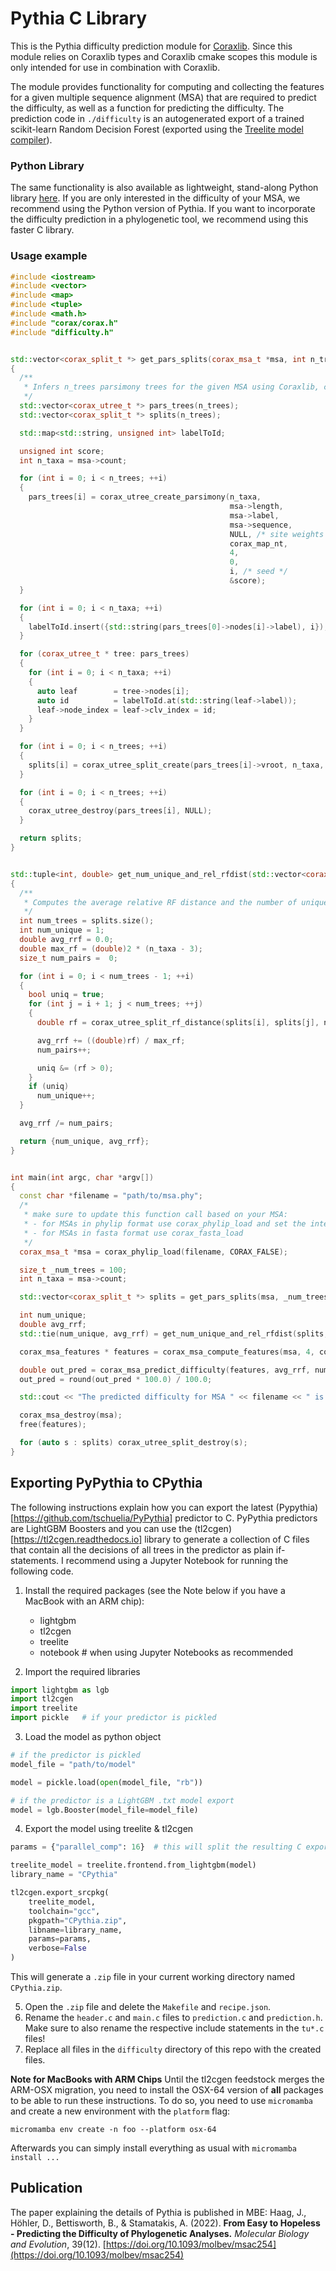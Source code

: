 # Pythia C Library
This is the Pythia difficulty prediction module for [Coraxlib](https://codeberg.org/Exelixis-Lab/coraxlib). 
Since this module relies on Coraxlib types and Coraxlib cmake scopes this module is only intended for use in combination with Coraxlib.

The module provides functionality for computing and collecting the features for a given multiple sequence alignment (MSA) that are required to predict the difficulty, as well as a function for predicting the difficulty. 
The prediction code in `./difficulty` is an autogenerated export of a trained scikit-learn Random Decision Forest (exported using the [Treelite model compiler](https://github.com/dmlc/treelite)). 

### Python Library
The same functionality is also available as lightweight, stand-along Python library [here](https://github.com/tschuelia/PyPythia).  If you are only interested in the difficulty of your MSA, we recommend using the Python version of Pythia. If you want to incorporate the difficulty prediction in a phylogenetic tool, we recommend using this faster C library.

### Usage example
```c++
#include <iostream>
#include <vector>
#include <map>
#include <tuple>
#include <math.h>
#include "corax/corax.h"
#include "difficulty.h"


std::vector<corax_split_t *> get_pars_splits(corax_msa_t *msa, int n_trees)
{
  /**
   * Infers n_trees parsimony trees for the given MSA using Coraxlib, creates and returns the splits.
   */
  std::vector<corax_utree_t *> pars_trees(n_trees);
  std::vector<corax_split_t *> splits(n_trees);

  std::map<std::string, unsigned int> labelToId;

  unsigned int score;
  int n_taxa = msa->count;

  for (int i = 0; i < n_trees; ++i)
  {
    pars_trees[i] = corax_utree_create_parsimony(n_taxa,
                                                 msa->length,
                                                 msa->label,
                                                 msa->sequence,
                                                 NULL, /* site weights */
                                                 corax_map_nt,
                                                 4,
                                                 0,
                                                 i, /* seed */
                                                 &score);
  }

  for (int i = 0; i < n_taxa; ++i)
  {
    labelToId.insert({std::string(pars_trees[0]->nodes[i]->label), i});
  }

  for (corax_utree_t * tree: pars_trees)
  {
    for (int i = 0; i < n_taxa; ++i)
    {
      auto leaf        = tree->nodes[i];
      auto id          = labelToId.at(std::string(leaf->label));
      leaf->node_index = leaf->clv_index = id;
    }
  }

  for (int i = 0; i < n_trees; ++i)
  {
    splits[i] = corax_utree_split_create(pars_trees[i]->vroot, n_taxa, nullptr);
  }

  for (int i = 0; i < n_trees; ++i)
  {
    corax_utree_destroy(pars_trees[i], NULL);
  }

  return splits;
}


std::tuple<int, double> get_num_unique_and_rel_rfdist(std::vector<corax_split_t *> splits, int n_taxa)
{
  /**
   * Computes the average relative RF distance and the number of unique topologies for the given splits.
   */
  int num_trees = splits.size();
  int num_unique = 1;
  double avg_rrf = 0.0;
  double max_rf = (double)2 * (n_taxa - 3);
  size_t num_pairs =  0;

  for (int i = 0; i < num_trees - 1; ++i)
  {
    bool uniq = true;
    for (int j = i + 1; j < num_trees; ++j)
    {
      double rf = corax_utree_split_rf_distance(splits[i], splits[j], n_taxa);

      avg_rrf += ((double)rf) / max_rf;
      num_pairs++;

      uniq &= (rf > 0);
    }
    if (uniq)
      num_unique++;
  }

  avg_rrf /= num_pairs;

  return {num_unique, avg_rrf};
}


int main(int argc, char *argv[])
{
  const char *filename = "path/to/msa.phy";
  /*
   * make sure to update this function call based on your MSA:
   * - for MSAs in phylip format use corax_phylip_load and set the interleaved flag accordingly
   * - for MSAs in fasta format use corax_fasta_load
   */
  corax_msa_t *msa = corax_phylip_load(filename, CORAX_FALSE);

  size_t _num_trees = 100;
  int n_taxa = msa->count;

  std::vector<corax_split_t *> splits = get_pars_splits(msa, _num_trees);

  int num_unique;
  double avg_rrf;
  std::tie(num_unique, avg_rrf) = get_num_unique_and_rel_rfdist(splits, n_taxa);

  corax_msa_features * features = corax_msa_compute_features(msa, 4, corax_map_nt);

  double out_pred = corax_msa_predict_difficulty(features, avg_rrf, num_unique / _num_trees);
  out_pred = round(out_pred * 100.0) / 100.0;

  std::cout << "The predicted difficulty for MSA " << filename << " is: " << out_pred << "\n";

  corax_msa_destroy(msa);
  free(features);

  for (auto s : splits) corax_utree_split_destroy(s);
}
```

## Exporting PyPythia to CPythia
The following instructions explain how you can export the latest (Pypythia)[https://github.com/tschuelia/PyPythia] predictor to C.
PyPythia predictors are LightGBM Boosters and you can use the (tl2cgen)[https://tl2cgen.readthedocs.io] library to generate a collection of C files that contain all the decisions of all trees in the predictor as plain if-statements. I recommend using a Jupyter Notebook for running the following code.

1. Install the required packages (see the Note below if you have a MacBook with an ARM chip):
   - lightgbm
   - tl2cgen
   - treelite
   - notebook # when using Jupyter Notebooks as recommended

2. Import the required libraries
```python
import lightgbm as lgb
import tl2cgen
import treelite
import pickle   # if your predictor is pickled
```

3. Load the model as python object
```python
# if the predictor is pickled
model_file = "path/to/model"

model = pickle.load(open(model_file, "rb"))

# if the predictor is a LightGBM .txt model export
model = lgb.Booster(model_file=model_file)
```

4. Export the model using treelite & tl2cgen
```python
params = {"parallel_comp": 16}  # this will split the resulting C export into 16 files for parallel compilation

treelite_model = treelite.frontend.from_lightgbm(model)
library_name = "CPythia"

tl2cgen.export_srcpkg(
    treelite_model,
    toolchain="gcc",
    pkgpath="CPythia.zip",
    libname=library_name,
    params=params,
    verbose=False
)
```
This will generate a `.zip` file in your current working directory named `CPythia.zip`.

5. Open the `.zip` file and delete the `Makefile` and `recipe.json`. 
6. Rename the `header.c` and `main.c` files to `prediction.c` and `prediction.h`. Make sure to also rename the respective include statements in the `tu*.c` files!
7. Replace all files in the `difficulty` directory of this repo with the created files.


 **Note for MacBooks with ARM Chips**
Until the tl2cgen feedstock merges the ARM-OSX migration, you need to install the OSX-64 version of **all** packages to be able to run these instructions.
To do so, you need to use `micromamba` and create a new environment with the `platform` flag:

`micromamba env create -n foo --platform osx-64`

Afterwards you can simply install everything as usual with `micromamba install ...`


## Publication
The paper explaining the details of Pythia is published in MBE:
Haag, J., Höhler, D., Bettisworth, B., & Stamatakis, A. (2022). **From Easy to Hopeless - Predicting the Difficulty of Phylogenetic Analyses.** *Molecular Biology and Evolution*, 39(12). [https://doi.org/10.1093/molbev/msac254](https://doi.org/10.1093/molbev/msac254)

